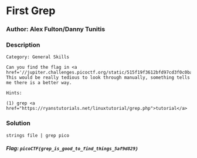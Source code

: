 
# First Grep 

### Author: Alex Fulton/Danny Tunitis

### Description

```
Category: General Skills

Can you find the flag in <a href='//jupiter.challenges.picoctf.org/static/515f19f3612bfd97cd3f0c0ba32bd864/file'>file</a>? This would be really tedious to look through manually, something tells me there is a better way.

Hints:

(1) grep <a href="https://ryanstutorials.net/linuxtutorial/grep.php">tutorial</a>

```

### Solution

`strings file | grep pico`

##### Flag: `picoCTF{grep_is_good_to_find_things_5af9d829}`
